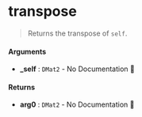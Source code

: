# transpose

>  Returns the transpose of `self`.

#### Arguments

- **\_self** : `DMat2` \- No Documentation 🚧

#### Returns

- **arg0** : `DMat2` \- No Documentation 🚧